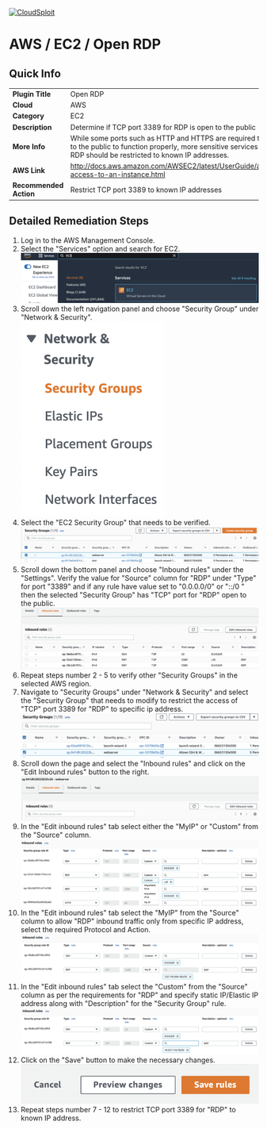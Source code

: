 [![CloudSploit](https://cloudsploit.com/img/logo-new-big-text-100.png "CloudSploit")](https://cloudsploit.com)

# AWS / EC2 / Open RDP

## Quick Info

| | |
|-|-|
| **Plugin Title** | Open RDP |
| **Cloud** | AWS |
| **Category** | EC2 |
| **Description** | Determine if TCP port 3389 for RDP is open to the public |
| **More Info** | While some ports such as HTTP and HTTPS are required to be open to the public to function properly, more sensitive services such as RDP should be restricted to known IP addresses. |
| **AWS Link** | http://docs.aws.amazon.com/AWSEC2/latest/UserGuide/authorizing-access-to-an-instance.html |
| **Recommended Action** | Restrict TCP port 3389 to known IP addresses |

## Detailed Remediation Steps
1. Log in to the AWS Management Console.
2. Select the "Services" option and search for EC2. </br> <img src="/resources/aws/ec2/open-rdp/step2.png"/>
3. Scroll down the left navigation panel and choose "Security Group" under "Network & Security".</br> <img src="/resources/aws/ec2/open-rdp/step3.png"/>
4. Select the "EC2 Security Group" that needs to be verified. </br> <img src="/resources/aws/ec2/open-rdp/step4.png"/>
5. Scroll down the bottom panel and choose "Inbound rules" under the "Settings". Verify the value for "Source" column for "RDP" under "Type" for port "3389" and if any rule have value set to "0.0.0.0/0" or "::/0 " then the selected "Security Group" has "TCP" port for "RDP" open to the public.</br> <img src="/resources/aws/ec2/open-rdp/step5.png"/>
6. Repeat steps number 2 - 5 to verify other "Security Groups" in the selected AWS region.</br> 
7. Navigate to "Security Groups" under "Network & Security" and select the "Security Group" that needs to modify to restrict the access of "TCP" port 3389 for "RDP"  to specific ip address. </br> <img src="/resources/aws/ec2/open-rdp/step7.png"/>
8. Scroll down the page and select the "Inbound rules" and click on the "Edit Inbound rules" button to the right. </br> <img src="/resources/aws/ec2/open-rdp/step8.png"/>
9. In the "Edit inbound rules" tab select either the "MyIP" or "Custom" from the "Source" column.</br> <img src="/resources/aws/ec2/open-rdp/step9.png"/>
10. In the "Edit inbound rules" tab select the "MyIP" from the "Source" column to allow "RDP" inbound traffic only from specific IP address, select the required Protocol and Action.</br> <img src="/resources/aws/ec2/open-rdp/step10.png"/>
11. In the "Edit inbound rules" tab select the "Custom" from the "Source" column as per the requirements for "RDP" and specify static IP/Elastic IP address along with "Description" for the "Security Group" rule. </br> <img src="/resources/aws/ec2/open-rdp/step11.png"/>
12. Click on the "Save" button to make the necessary changes. </br> <img src="/resources/aws/ec2/open-rdp/step12.png"/>
13. Repeat steps number 7 - 12 to restrict TCP port 3389 for "RDP" to known IP address.</br>
